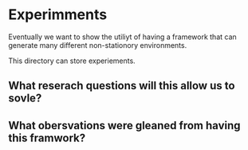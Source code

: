 # Experimments

Eventually we want to show the utiliyt of having a framework that can generate many different non-stationory environments. 

This directory can store experiements.


## What reserach questions will this allow us to sovle?

## What obersvations were gleaned from having this framwork?

